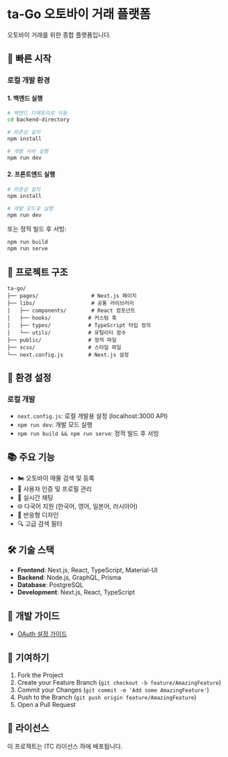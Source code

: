# ta-Go 오토바이 거래 플랫폼

오토바이 거래를 위한 종합 플랫폼입니다.

## 🚀 빠른 시작

### 로컬 개발 환경

#### 1. 백엔드 실행
```bash
# 백엔드 디렉토리로 이동
cd backend-directory

# 의존성 설치
npm install

# 개발 서버 실행
npm run dev
```

#### 2. 프론트엔드 실행
```bash
# 의존성 설치
npm install

# 개발 모드로 실행
npm run dev
```

또는 정적 빌드 후 서빙:
```bash
npm run build
npm run serve
```

## 📁 프로젝트 구조

```
ta-go/
├── pages/                 # Next.js 페이지
├── libs/                  # 공통 라이브러리
│   ├── components/        # React 컴포넌트
│   ├── hooks/            # 커스텀 훅
│   ├── types/            # TypeScript 타입 정의
│   └── utils/            # 유틸리티 함수
├── public/               # 정적 파일
├── scss/                 # 스타일 파일
└── next.config.js        # Next.js 설정
```

## 🔧 환경 설정

### 로컬 개발
- `next.config.js`: 로컬 개발용 설정 (localhost:3000 API)
- `npm run dev`: 개발 모드 실행
- `npm run build && npm run serve`: 정적 빌드 후 서빙

## 📚 주요 기능

- 🏍️ 오토바이 매물 검색 및 등록
- 👥 사용자 인증 및 프로필 관리
- 💬 실시간 채팅
- 🌐 다국어 지원 (한국어, 영어, 일본어, 러시아어)
- 📱 반응형 디자인
- 🔍 고급 검색 필터

## 🛠️ 기술 스택

- **Frontend**: Next.js, React, TypeScript, Material-UI
- **Backend**: Node.js, GraphQL, Prisma
- **Database**: PostgreSQL
- **Development**: Next.js, React, TypeScript

## 📖 개발 가이드

- [OAuth 설정 가이드](OAUTH_SETUP_GUIDE.md)

## 🤝 기여하기

1. Fork the Project
2. Create your Feature Branch (`git checkout -b feature/AmazingFeature`)
3. Commit your Changes (`git commit -m 'Add some AmazingFeature'`)
4. Push to the Branch (`git push origin feature/AmazingFeature`)
5. Open a Pull Request

## 📄 라이선스

이 프로젝트는 ITC 라이선스 하에 배포됩니다.
